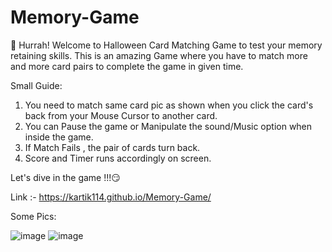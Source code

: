 # Memory-Game
🤩 Hurrah! Welcome to Halloween Card Matching Game to test your memory retaining skills.
This is an amazing Game where you have to match more and more card pairs to complete 
the game in given time.

Small Guide: 
1. You need to match same card pic as shown when you click the card's back from your 
Mouse Cursor to another card.
2. You can Pause the game or Manipulate the sound/Music option when inside the game.
3. If Match Fails , the pair of cards turn back.
4. Score and Timer runs accordingly on screen.

Let's dive in the game !!!😏

Link :- https://kartik114.github.io/Memory-Game/

Some Pics:

![image](https://github.com/Kartik114/Memory-Game/assets/76644198/0ef1e097-9121-4523-b0ec-908abe6c53d8)
![image](https://github.com/Kartik114/Memory-Game/assets/76644198/cc54e09b-ed10-4194-838b-07d1b003264c)
